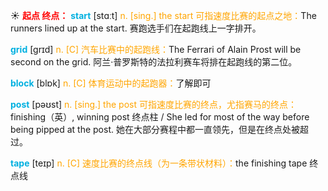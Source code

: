 ☀ <font color="red">**起点 终点：**</font>
<font color="sky blue">**start**</font> [stɑːt] 
<font color="orange">n. [sing.] the start 可指速度比赛的起点之地：</font>The runners lined up at the start. 赛跑选手们在起跑线上一字排开。
           
<font color="sky blue">**grid**</font> [grɪd]
<font color="orange">n. [C] 汽车比赛中的起跑线：</font>The Ferrari of Alain Prost will be second on the grid. 阿兰·普罗斯特的法拉利赛车将排在起跑线的第二位。
 
<font color="sky blue">**block**</font> [blɒk] 
<font color="orange">n. [C] 体育运动中的起跑器：</font>了解即可

<font color="sky blue">**post**</font> [pəʊst] 
<font color="orange">n. [sing.] the post 可指速度比赛的终点，尤指赛马的终点：</font>finishing（英）, winning post 终点柱 / She led for most of the way before being pipped at the post. 她在大部分赛程中都一直领先，但是在终点处被超过。

<font color="sky blue">**tape**</font> [teɪp] 
<font color="orange">n. [C] 速度比赛的终点线（为一条带状材料）：</font>the finishing tape 终点线
